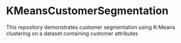 # KMeansCustomerSegmentation
This repository demonstrates customer segmentation using K-Means clustering on a dataset containing customer attributes

